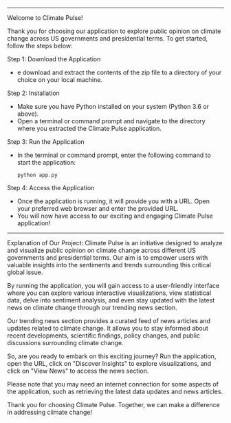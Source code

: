 
---------------------------------------------------

Welcome to Climate Pulse!

Thank you for choosing our application to explore public opinion on climate change across US governments and presidential terms. To get started, follow the steps below:

Step 1: Download the Application
- e download and extract the contents of the zip file to a directory of your choice on your local machine.

Step 2: Installation
- Make sure you have Python installed on your system (Python 3.6 or above).
- Open a terminal or command prompt and navigate to the directory where you extracted the Climate Pulse application.

Step 3: Run the Application
- In the terminal or command prompt, enter the following command to start the application:
    ```
    python app.py
    ```

Step 4: Access the Application
- Once the application is running, it will provide you with a URL. Open your preferred web browser and enter the provided URL.
- You will now have access to our exciting and engaging Climate Pulse application!

---------------------------------------------------

Explanation of Our Project:
Climate Pulse is an initiative designed to analyze and visualize public opinion on climate change across different US governments and presidential terms. Our aim is to empower users with valuable insights into the sentiments and trends surrounding this critical global issue.

By running the application, you will gain access to a user-friendly interface where you can explore various interactive visualizations, view statistical data, delve into sentiment analysis, and even stay updated with the latest news on climate change through our trending news section.

Our trending news section provides a curated feed of news articles and updates related to climate change. It allows you to stay informed about recent developments, scientific findings, policy changes, and public discussions surrounding climate change.

So, are you ready to embark on this exciting journey? Run the application, open the URL, click on "Discover Insights" to explore visualizations, and click on "View News" to access the news section.

Please note that you may need an internet connection for some aspects of the application, such as retrieving the latest data updates and news articles.

Thank you for choosing Climate Pulse. Together, we can make a difference in addressing climate change!
